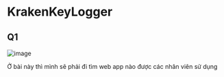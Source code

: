 # KrakenKeyLogger

## Q1

![image](https://github.com/anhshidou/CyberDefender/assets/120787381/70f78382-8288-4644-a860-22b77c9f2494)

Ở bài này thì mình sẽ phải đi tìm web app nào được các nhân viên sử dụng
